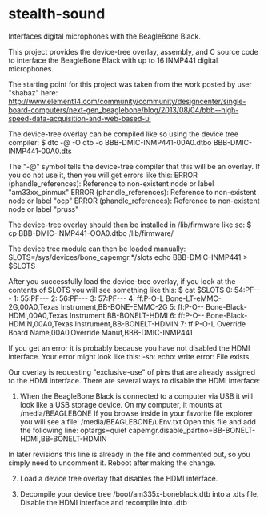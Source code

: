 # stealth-sound
Interfaces digital microphones with the BeagleBone Black.

This project provides the device-tree overlay, assembly, 
and C source code to interface the BeagleBone Black with 
up to 16 INMP441 digital microphones.



The starting point for this project was taken from the work
posted by user "shabaz" here:
http://www.element14.com/community/community/designcenter/single-board-computers/next-gen_beaglebone/blog/2013/08/04/bbb--high-speed-data-acquisition-and-web-based-ui


The device-tree overlay can be compiled like so using the device tree compiler:
$ dtc -@ -O dtb -o BBB-DMIC-INMP441-00A0.dtbo BBB-DMIC-INMP441-00A0.dts

The "-@" symbol tells the device-tree compiler that this will be an
overlay.  If you do not use it, then you will get errors like this:
ERROR (phandle_references): Reference to non-existent node or label "am33xx_pinmux"
ERROR (phandle_references): Reference to non-existent node or label "ocp"
ERROR (phandle_references): Reference to non-existent node or label "pruss"

The device-tree overlay should then be installed in /lib/firmware like so:
$ cp BBB-DMIC-INMP441-OOA0.dtbo /lib/firmware/

The device tree module can then be loaded manually:
SLOTS=/sys/devices/bone_capemgr.*/slots
echo BBB-DMIC-INMP441 > $SLOTS

After you successfully load the device-tree overlay, if you look at
the contents of SLOTS you will see something like this:
$ cat $SLOTS
 0: 54:PF--- 
 1: 55:PF--- 
 2: 56:PF--- 
 3: 57:PF--- 
 4: ff:P-O-L Bone-LT-eMMC-2G,00A0,Texas Instrument,BB-BONE-EMMC-2G
 5: ff:P-O-- Bone-Black-HDMI,00A0,Texas Instrument,BB-BONELT-HDMI
 6: ff:P-O-- Bone-Black-HDMIN,00A0,Texas Instrument,BB-BONELT-HDMIN
 7: ff:P-O-L Override Board Name,00A0,Override Manuf,BBB-DMIC-INMP441

If you get an error it is probably because you have not disabled
the HDMI interface. Your error might look like this:
-sh: echo: write error: File exists

Our overlay is requesting "exclusive-use" of pins
that are already assigned to the HDMI interface.
There are several ways to disable the HDMI interface:
1. When the BeagleBone Black is connected to a computer via USB it
will look like a USB storage device.
On my computer, it mounts at /media/BEAGLEBONE
If you browse inside in your favorite file explorer you will 
see a file: /media/BEAGLEBONE/uEnv.txt
Open this file and add the following line:
optargs=quiet capemgr.disable_partno=BB-BONELT-HDMI,BB-BONELT-HDMIN

In later revisions this line is already in the file and commented
out, so you simply need to uncomment it.
Reboot after making the change.

2. Load a device tree overlay that disables the HDMI interface.

3. Decompile your device tree /boot/am335x-boneblack.dtb into
a .dts file. Disable the HDMI interface and recompile into .dtb













